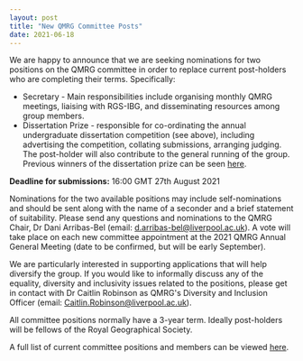 ```yaml
---
layout: post
title: "New QMRG Committee Posts"
date: 2021-06-18
---
```


We are happy to announce that we are seeking nominations for two positions on the QMRG committee in order to replace current post-holders who are completing their terms. Specifically:

* Secretary - Main responsibilities include organising monthly QMRG meetings, liaising with RGS-IBG, and disseminating resources among group members.
* Dissertation Prize - responsible for co-ordinating the annual undergraduate dissertation competition (see above), including advertising the competition, collating submissions, arranging judging. The post-holder will also contribute to the general running of the group. Previous winners of the dissertation prize can be seen [here](https://qmrg.github.io/prizes).

**Deadline for submissions:** 16:00 GMT 27th August 2021

Nominations for the two available positions may include self-nominations and should be sent along with the name of a seconder and a brief statement of suitability. Please send any questions and nominations to the QMRG Chair, Dr Dani Arribas-Bel (email: d.arribas-bel@liverpool.ac.uk). A vote will take place on each new committee appointment at the 2021 QMRG Annual General Meeting (date to be confirmed, but will be early September).

We are particularly interested in supporting applications that will help diversify the group. If you would like to informally discuss any of the equality, diversity and inclusivity issues related to the positions, please get in contact with Dr Caitlin Robinson as QMRG's Diversity and Inclusion Officer (email: Caitlin.Robinson@liverpool.ac.uk).

All committee positions normally have a 3-year term. Ideally post-holders will be fellows of the Royal Geographical Society. 

A full list of current committee positions and members can be viewed [here](https://qmrg.github.io/committee).
